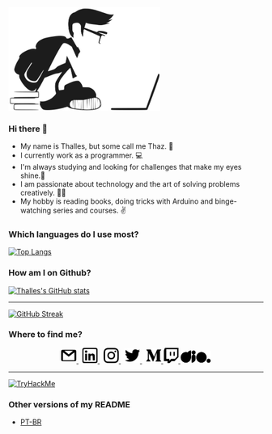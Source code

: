 <img src="./statics/images/study-development.svg" title="student" width=300 />

### Hi there 👋

- My name is Thalles, but some call me Thaz. 🖖
- I currently work as a programmer. 💻
- I'm always studying and looking for challenges that make my eyes shine.🚀
- I am passionate about technology and the art of solving problems creatively. 👨‍💻
- My hobby is reading books, doing tricks with Arduino and binge-watching series and courses. ✌

### Which languages do I use most?

[![Top Langs](https://github-readme-stats.vercel.app/api/top-langs/?username=thazsobral&layout=compact&hide_title=true)](https://github.com/anuraghazra/github-readme-stats)

### How am I on Github?

[![Thalles's GitHub stats](https://github-readme-stats.vercel.app/api?username=thazsobral&hide_title=true)](https://github.com/anuraghazra/github-readme-stats)

---

[![GitHub Streak](https://streak-stats.demolab.com/?user=thazsobral&hide_title=true)](https://git.io/streak-stats)

### Where to find me?
<p align="center">
  <a href="mailto:thazsobral@gmail.com" target="_blank">
    <img src="./statics/icons/gmail.svg" title="e-mail" width=30 />
  </a>
  &nbsp;
  <a href="https://www.linkedin.com/in/thalles-sobral/" target="_blank">
    <img src="./statics/icons/linkedin.svg" title="linkedin" width=30 />
  </a>
  &nbsp;
  <a href="https://www.instagram.com/thaz.sobral/" target="_blank">
    <img src="./statics/icons/instagram.svg" title="instagram" width=30 />
  </a>
  &nbsp;
  <a href="https://twitter.com/SobralThalles" target="_blank">
    <img src="./statics/icons/twitter.svg" title="twitter" width=30 />
  </a>
  &nbsp;
  <a href="https://medium.com/@thazsobral" target="_blank">
    <img src="./statics/icons/medium.svg" title="medium" width=30 />
  </a>
  <a href="https://www.twitch.tv/thazsobral" target="_blank">
    <img src="./statics/icons/twitch.svg" title="twitch" width=30 />
  </a>
  <a href="https://www.dio.me/users/thazsobral" target="_blank">
    <img src="./statics/icons/dio.svg" title="twitch" width=60 />
  </a>
</p>

---

[![TryHackMe](https://tryhackme-badges.s3.amazonaws.com/thazsobral.png)](https://tryhackme.com/p/thazsobral)

### Other versions of my README

- [PT-BR](https://github.com/thazsobral/thazsobral/blob/main/README.md)
